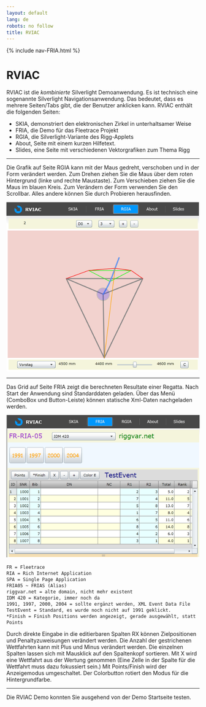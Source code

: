 ```yaml
---
layout: default
lang: de
robots: no follow
title: RVIAC
---
```


{% include nav-FRIA.html %}

# RVIAC

RVIAC ist die *kombinierte* Silverlight Demoanwendung. Es ist technisch eine
sogenannte Silverlight Navigationsanwendung. Das bedeutet, dass es mehrere
Seiten/Tabs gibt, die der Benutzer anklicken kann. RVIAC enthält die folgenden Seiten:
- SKIA, demonstriert den elektronischen Zirkel in unterhaltsamer Weise
- FRIA, die Demo für das Fleetrace Projekt
- RGIA, die Silverlight-Variante des Rigg-Applets
- About, Seite mit einem kurzen Hilfetext.
- Slides, eine Seite mit verschiedenen Vektorgrafiken zum Thema Rigg

* * *

Die Grafik auf Seite RGIA kann mit der Maus gedreht, verschoben und in der
Form verändert werden. Zum Drehen ziehen Sie die Maus über dem roten Hintergrund
(linke und rechte Maustaste). Zum Verschieben ziehen Sie die Maus im blauen
Kreis. Zum Verändern der Form verwenden Sie den Scrollbar. Alles andere können
Sie durch Probieren herausfinden.

![RVIAC-RGIA](../images/RVIAC-RGIA.png)

<hr/>

Das Grid auf Seite FRIA zeigt die berechneten Resultate einer Regatta. Nach
Start der Anwendung sind Standarddaten geladen. Über das Menü (ComboBox und
Button-Leiste) können statische Xml-Daten nachgeladen werden.

![RVIAC-FRIA](../images/RVIAC-FRIA.png)

```
FR = Fleetrace
RIA = Rich Internet Application
SPA = Single Page Application
FRIA05 ~ FRIAS (Alias)
riggvar.net = alte domain, nicht mehr existent
IDM 420 = Kategorie, immer noch da
1991, 1997, 2000, 2004 = sollte ergänzt werden, XML Event Data File
TestEvent = Standard, es wurde noch nicht auf 1991 geklickt.
*Finish = Finish Positions werden angezeigt, gerade ausgewählt, statt Points
```

Durch direkte Eingabe in die editierbaren Spalten RX können Zielpositionen
und Penaltyzuweisungen verändert werden. Die Anzahl der gestrichenen Wettfahrten
kann mit Plus und Minus verändert werden. Die einzelnen Spalten lassen sich mit
Mausklick auf den Spaltenkopf sortieren. Mit X wird eine Wettfahrt aus der
Wertung genommen (Eine Zelle in der Spalte für die Wettfahrt muss dazu
fokussiert sein.) Mit Points/Finish wird der Anzeigemodus umgeschaltet. Der
Colorbutton rotiert den Modus für die Hintergrundfarbe.

<hr/>

Die RVIAC Demo konnten Sie ausgehend von der Demo Startseite testen.

